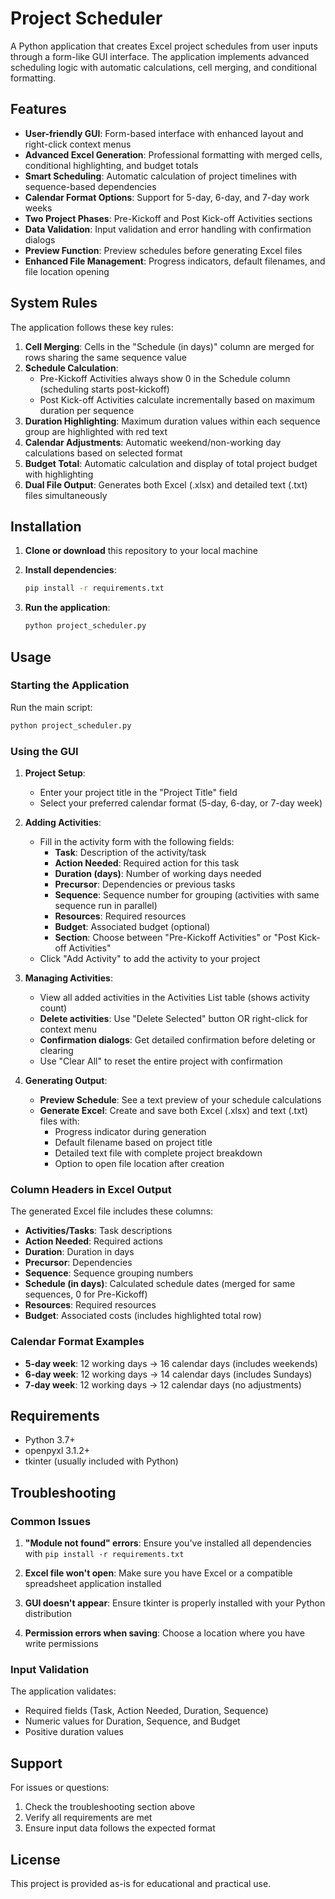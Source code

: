 # Project Scheduler

A Python application that creates Excel project schedules from user inputs through a form-like GUI interface. The application implements advanced scheduling logic with automatic calculations, cell merging, and conditional formatting.

## Features

- **User-friendly GUI**: Form-based interface with enhanced layout and right-click context menus
- **Advanced Excel Generation**: Professional formatting with merged cells, conditional highlighting, and budget totals
- **Smart Scheduling**: Automatic calculation of project timelines with sequence-based dependencies
- **Calendar Format Options**: Support for 5-day, 6-day, and 7-day work weeks
- **Two Project Phases**: Pre-Kickoff and Post Kick-off Activities sections
- **Data Validation**: Input validation and error handling with confirmation dialogs
- **Preview Function**: Preview schedules before generating Excel files
- **Enhanced File Management**: Progress indicators, default filenames, and file location opening

## System Rules

The application follows these key rules:

1. **Cell Merging**: Cells in the "Schedule (in days)" column are merged for rows sharing the same sequence value
2. **Schedule Calculation**: 
   - Pre-Kickoff Activities always show 0 in the Schedule column (scheduling starts post-kickoff)
   - Post Kick-off Activities calculate incrementally based on maximum duration per sequence
3. **Duration Highlighting**: Maximum duration values within each sequence group are highlighted with red text
4. **Calendar Adjustments**: Automatic weekend/non-working day calculations based on selected format
5. **Budget Total**: Automatic calculation and display of total project budget with highlighting
6. **Dual File Output**: Generates both Excel (.xlsx) and detailed text (.txt) files simultaneously

## Installation

1. **Clone or download** this repository to your local machine

2. **Install dependencies**:
   ```bash
   pip install -r requirements.txt
   ```

3. **Run the application**:
   ```bash
   python project_scheduler.py
   ```

## Usage

### Starting the Application

Run the main script:
```bash
python project_scheduler.py
```

### Using the GUI

1. **Project Setup**:
   - Enter your project title in the "Project Title" field
   - Select your preferred calendar format (5-day, 6-day, or 7-day week)

2. **Adding Activities**:
   - Fill in the activity form with the following fields:
     - **Task**: Description of the activity/task
     - **Action Needed**: Required action for this task
     - **Duration (days)**: Number of working days needed
     - **Precursor**: Dependencies or previous tasks
     - **Sequence**: Sequence number for grouping (activities with same sequence run in parallel)
     - **Resources**: Required resources
     - **Budget**: Associated budget (optional)
     - **Section**: Choose between "Pre-Kickoff Activities" or "Post Kick-off Activities"
   - Click "Add Activity" to add the activity to your project

3. **Managing Activities**:
   - View all added activities in the Activities List table (shows activity count)
   - **Delete activities**: Use "Delete Selected" button OR right-click for context menu
   - **Confirmation dialogs**: Get detailed confirmation before deleting or clearing
   - Use "Clear All" to reset the entire project with confirmation

4. **Generating Output**:
   - **Preview Schedule**: See a text preview of your schedule calculations
   - **Generate Excel**: Create and save both Excel (.xlsx) and text (.txt) files with:
     - Progress indicator during generation
     - Default filename based on project title
     - Detailed text file with complete project breakdown
     - Option to open file location after creation

### Column Headers in Excel Output

The generated Excel file includes these columns:
- **Activities/Tasks**: Task descriptions
- **Action Needed**: Required actions
- **Duration**: Duration in days
- **Precursor**: Dependencies
- **Sequence**: Sequence grouping numbers
- **Schedule (in days)**: Calculated schedule dates (merged for same sequences, 0 for Pre-Kickoff)
- **Resources**: Required resources
- **Budget**: Associated costs (includes highlighted total row)

### Calendar Format Examples

- **5-day week**: 12 working days → 16 calendar days (includes weekends)
- **6-day week**: 12 working days → 14 calendar days (includes Sundays)
- **7-day week**: 12 working days → 12 calendar days (no adjustments)


## Requirements

- Python 3.7+
- openpyxl 3.1.2+
- tkinter (usually included with Python)

## Troubleshooting

### Common Issues

1. **"Module not found" errors**: Ensure you've installed all dependencies with `pip install -r requirements.txt`

2. **Excel file won't open**: Make sure you have Excel or a compatible spreadsheet application installed

3. **GUI doesn't appear**: Ensure tkinter is properly installed with your Python distribution

4. **Permission errors when saving**: Choose a location where you have write permissions

### Input Validation

The application validates:
- Required fields (Task, Action Needed, Duration, Sequence)
- Numeric values for Duration, Sequence, and Budget
- Positive duration values


## Support

For issues or questions:
1. Check the troubleshooting section above
2. Verify all requirements are met
3. Ensure input data follows the expected format

## License

This project is provided as-is for educational and practical use. 
